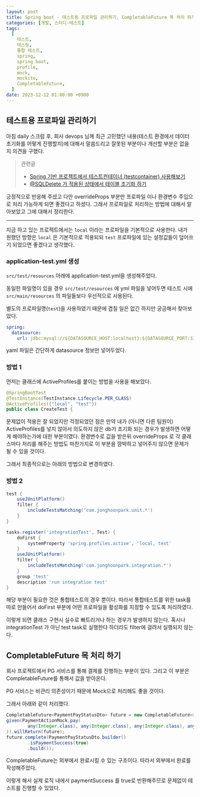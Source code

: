 ```yaml
---
layout: post
title: Spring boot - 테스트용 프로파일 관리하기, CompletableFuture 목 처리 하기
categories: [개발, 스터디-테스트]
tags:
  [
    테스트,
    테스팅,
    통합 테스트,
    spring,
    spring boot,
    profile,
    mock,
    mockito,
    CompletableFuture,
  ]
date: 2023-12-12 01:00:00 +0900
---
```


## 테스트용 프로파일 관리하기

아침 daily 스크럼 후, 회사 devops 님께 최근 고민했던 내용(테스트 환경에서 데이터 초기화를 어떻게 진행할지)에 대해서 말씀드리고 잘못된 부분이나 개선할 부분은 없을지 의견을 구했다.

> 관련글
>
> - [Spring 기반 프로젝트에서 테스트컨테이너 (testcontainer) 사용해보기](/2023/12/07/testcontainer-with-spring)
> - [@SQLDelete 가 적용된 상태에서 테이블 초기화 하기](/2023/12/12/integration-test-with-database)

긍정적으로 반응해 주셨고 다만 overrideProps 부분만 프로파일 이나 환경변수 주입으로 처리 가능하게 되면 좋겠다고 하셨다.
그래서 프로파일로 처리하는 방법에 대해서 알아보았고 그에 대해서 정리한다.

---

지금 하고 있는 프로젝트에서는 `local` 이라는 프로파일을 기본적으로 사용한다.
내가 원했던 방향은 `local` 은 기본적으로 적용되되 `test` 프로파일에 있는 설정값들이 덮어쓰기 되었으면 좋겠다고 생각했다.

### application-test.yml 생성

`src/test/resources` 아래에 application-test.yml을 생성해주었다.

동일한 파일명이 있을 경우 `src/test/resources` 에 yml 파일을 넣어두면 테스트 시에 `src/main/resources` 의 파일들보다 우선적으로 사용된다.

별도의 프로파일명(`test`)을 사용하였기 때문에 겹칠 일은 없긴 하지만 궁금해서 찾아보았다.

```yaml
spring:
  datasource:
    url: jdbc:mysql://${DATASOURCE_HOST:localhost}:${DATASOURCE_PORT:3307}/${DATASOURCE_DBNAME:dbname}
```

yaml 파일은 간단하게 datasource 정보만 넣어두었다.

### 방법 1

먼저는 클래스에 ActiveProfiles를 붙이는 방법을 사용을 해보았다.

```java
@SpringBootTest
@TestInstance(TestInstance.Lifecycle.PER_CLASS)
@ActiveProfiles({"local", "test"})
public class CreateTest {
```

문제없이 적용은 잘 되었지만 걱정되었던 점은 만약 내가 (아니면 다른 팀원이) ActiveProfiles를 넣지 않아서 의도하지 않은 db가 초기화 되는 경우가 발생하면 어떻게 해야하는가에 대한 부분이였다.
환경변수로 값을 받은뒤 overrideProps 로 각 클래스마다 처리를 해주는 방법도 마찬가지로 이 부분을 깜박하고 넣어주지 않으면 문제가 될 수 있을 것이다.

그래서 최종적으로는 아래의 방법으로 변경하였다.

### 방법 2

```groovy
test {
    useJUnitPlatform()
    filter {
        includeTestsMatching('com.jonghoonpark.unit.*')
    }
}

tasks.register('integrationTest', Test) {
    doFirst {
        systemProperty 'spring.profiles.active', 'local, test'
    }
    useJUnitPlatform()
    filter {
        includeTestsMatching('com.jonghoonpark.integration.*')
    }
    group 'test'
    description 'run integration test'
}
```

해당 부분이 필요한 것은 통합테스트의 경우 뿐이다.
따라서 통합테스트를 위한 task를 따로 만들어서 doFirst 부분에 어떤 프로파일을 활성화를 지정할 수 있도록 처리하였다.

이렇게 되면 클래스 구현시 실수로 빠트리거나 하는 경우가 발생하지 않는다. 혹시나 integrationTest 가 아닌 test task로 실행한다 하더라도 filter에 걸려서 실행되지 않는다.

## CompletableFuture 목 처리 하기

회사 프로젝트에서 PG 서비스를 통해 결제를 진행하는 부분이 있다. 그리고 이 부분은 CompletableFuture를 통해서 값을 받아온다.

PG 서비스는 비관리 의존성이기 때문에 Mock으로 처리해도 좋을 것이다.

그래서 아래와 같이 처리했다.

```java
CompletableFuture<PaymentPayStatusDto> future = new CompletableFuture<>();
given(PaymentActionMock.pay(
        any(Integer.class), any(Integer.class), any(Integer.class), any(Integer.class), any(PaymentPayActionMetaDto.class)
)).willReturn(future);
future.complete(PaymentPayStatusDto.builder()
        .isPaymentSuccess(true)
        .build());
```

CompletableFuture는 외부에서 완료시킬 수 있는 구조이다. 따라서 외부에서 완료를 작성해주었다.

이렇게 해서 실제 로직 내에서 paymentSuccess 를 true로 반환해주므로 문제없이 테스트를 진행할 수 있었다.
